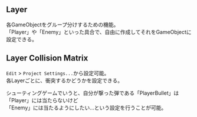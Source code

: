 ## Layer
各GameObjectをグループ分けするための機能。  
「Player」や「Enemy」といった具合で、自由に作成してそれをGameObjectに設定できる。  

## Layer Collision Matrix
`Edit` > `Project Settings...`から設定可能。  
各Layerごとに、衝突するかどうかを設定できる。

シューティングゲームでいうと、自分が撃った弾である「PlayerBullet」は「Player」には当たらないけど  
「Enemy」には当たるようにしたい…という設定を行うことが可能。
